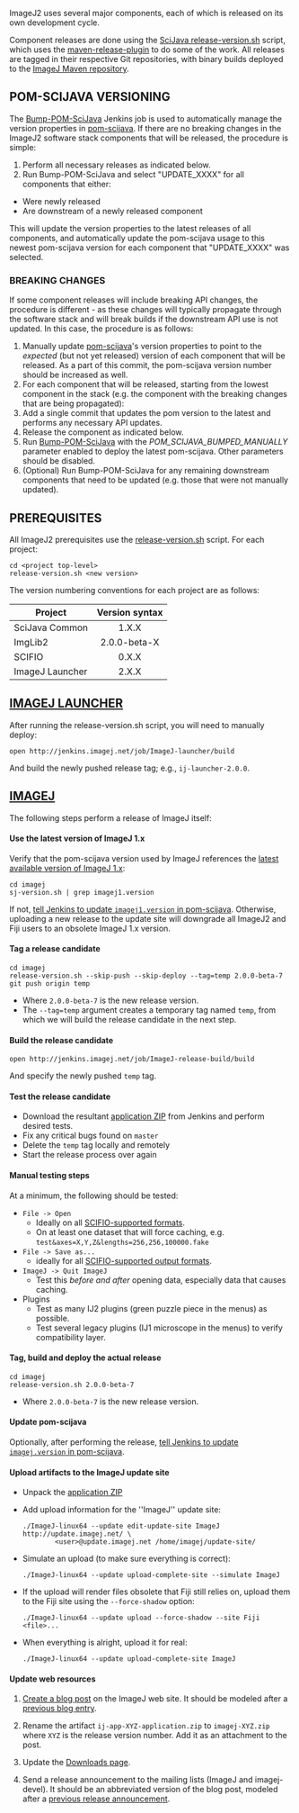 ImageJ2 uses several major components, each of which is released on its own
development cycle.

Component releases are done using the [SciJava
release-version.sh](https://github.com/scijava/scijava-scripts/blob/master/release-version.sh)
script, which uses the
[maven-release-plugin](http://maven.apache.org/maven-release/maven-release-plugin/)
to do some of the work. All releases are tagged in their respective Git
repositories, with binary builds deployed to the [ImageJ Maven
repository](http://maven.imagej.net/).

## POM-SCIJAVA VERSIONING

The [Bump-POM-SciJava](http://jenkins.imagej.net/view/SciJava/job/Bump-POM-SciJava/) Jenkins job is used to automatically manage the version properties in [pom-scijava](https://github.com/scijava/pom-scijava). If there are no breaking changes in the ImageJ2 software stack components that will be released, the procedure is simple:

1. Perform all necessary releases as indicated below.
2. Run Bump-POM-SciJava and select "UPDATE_XXXX" for all components that either:
  * Were newly released
  * Are downstream of a newly released component

This will update the version properties to the latest releases of all components, and automatically update the pom-scijava usage to this newest pom-scijava version for each component that "UPDATE_XXXX" was selected.

### BREAKING CHANGES

If some component releases will include breaking API changes, the procedure is different - as these changes will typically propagate through the software stack and will break builds if the downstream API use is not updated. In this case, the procedure is as follows:

1. Manually update [pom-scijava](https://github.com/scijava/pom-scijava)'s version properties to point to the *expected* (but not yet released) version of each component that will be released. As a part of this commit, the pom-scijava version number should be increased as well.
2. For each component that will be released, starting from the lowest component in the stack (e.g. the component with the breaking changes that are being propagated):
  1. Add a single commit that updates the pom version to the latest and performs any necessary API updates.
  2. Release the component as indicated below.
3. Run [Bump-POM-SciJava](http://jenkins.imagej.net/view/SciJava/job/Bump-POM-SciJava/) with the *POM_SCIJAVA_BUMPED_MANUALLY* parameter enabled to deploy the latest pom-scijava. Other parameters should be disabled.
4. (Optional) Run Bump-POM-SciJava for any remaining downstream components that need to be updated (e.g. those that were not manually updated).

## PREREQUISITES

All ImageJ2 prerequisites use the [release-version.sh](https://github.com/scijava/scijava-scripts/blob/master/release-version.sh) script. For each project:

    cd <project top-level>
    release-version.sh <new version>

The version numbering conventions for each project are as follows:

|Project    |Version syntax
| --------- |:-------------:|
|SciJava Common| 1.X.X |
|ImgLib2 |2.0.0-beta-X|
|SCIFIO | 0.X.X|
|ImageJ Launcher|2.X.X|


## [IMAGEJ LAUNCHER](https://github.com/imagej/imagej-launcher)

After running the release-version.sh script, you will need to manually deploy:

    open http://jenkins.imagej.net/job/ImageJ-launcher/build

And build the newly pushed release tag; e.g., `ij-launcher-2.0.0`.

## [IMAGEJ](https://github.com/imagej/imagej)

The following steps perform a release of ImageJ itself:

#### Use the latest version of ImageJ 1.x

Verify that the pom-scijava version used by ImageJ references the
[latest available version of ImageJ
1.x](http://maven.imagej.net/content/repositories/releases/net/imagej/ij/):

    cd imagej
    sj-version.sh | grep imagej1.version

If not, [tell Jenkins to update `imagej1.version` in
pom-scijava](http://jenkins.imagej.net/view/SciJava/job/Bump-POM-SciJava/build).
Otherwise, uploading a new release to the update site will downgrade
all ImageJ2 and Fiji users to an obsolete ImageJ 1.x version.

#### Tag a release candidate

    cd imagej
    release-version.sh --skip-push --skip-deploy --tag=temp 2.0.0-beta-7
    git push origin temp

- Where `2.0.0-beta-7` is the new release version.
- The `--tag=temp` argument creates a temporary tag named `temp`,
  from which we will build the release candidate in the next step.

#### Build the release candidate

    open http://jenkins.imagej.net/job/ImageJ-release-build/build

And specify the newly pushed `temp` tag.

#### Test the release candidate

- Download the resultant [application
  ZIP](http://jenkins.imagej.net/job/ImageJ-release-build/lastSuccessfulBuild/artifact/app/target/)
  from Jenkins and perform desired tests.
- Fix any critical bugs found on `master`
- Delete the `temp` tag locally and remotely
- Start the release process over again

#### Manual testing steps

At a minimum, the following should be tested:

* `File -> Open`
  * Ideally on all [SCIFIO-supported formats](https://github.com/scifio/scifio/tree/master/scifio/src/main/java/io/scif/formats).
  * On at least one dataset that will force caching, e.g. `test&axes=X,Y,Z&lengths=256,256,100000.fake`
* `File -> Save as...`
  * ideally for all [SCIFIO-supported output formats](https://github.com/scifio/scifio/blob/master/scifio/src/main/java/io/scif/Writer.java).
* `ImageJ -> Quit ImageJ`
  * Test this *before and after* opening data, especially data that causes caching.
* Plugins
  * Test as many IJ2 plugins (green puzzle piece in the menus) as possible.
  * Test several legacy plugins (IJ1 microscope in the menus) to verify compatibility layer.

#### Tag, build and deploy the actual release

    cd imagej
    release-version.sh 2.0.0-beta-7

- Where `2.0.0-beta-7` is the new release version.

#### Update pom-scijava

Optionally, after performing the release, [tell Jenkins to update
`imagej.version` in
pom-scijava](http://jenkins.imagej.net/view/SciJava/job/Bump-POM-SciJava/build).

#### Upload artifacts to the ImageJ update site

- Unpack the [application
  ZIP](http://maven.imagej.net/content/repositories/releases/net/imagej/ij-app/)
- Add upload information for the ''ImageJ'' update site:

  ```
  ./ImageJ-linux64 --update edit-update-site ImageJ http://update.imagej.net/ \
          <user>@update.imagej.net /home/imagej/update-site/
  ```
- Simulate an upload (to make sure everything is correct):

  ```
  ./ImageJ-linux64 --update upload-complete-site --simulate ImageJ
  ```
- If the upload will render files obsolete that Fiji still relies on, upload them
  to the Fiji site using the ```--force-shadow``` option:

  ```
  ./ImageJ-linux64 --update upload --force-shadow --site Fiji <file>...
  ```
- When everything is alright, upload it for real:

  ```
  ./ImageJ-linux64 --update upload-complete-site ImageJ
  ```

#### Update web resources

1. [Create a blog post](http://developer.imagej.net/node/add/blog) on the
   ImageJ web site. It should be modeled after a [previous blog
   entry](http://developer.imagej.net/2013/06/12/imagej-v200-beta-7).

2. Rename the artifact `ij-app-XYZ-application.zip` to `imagej-XYZ.zip` where
   `XYZ` is the release version number. Add it as an attachment to the post.

3. Update the [Downloads page](http://developer.imagej.net/downloads).

4. Send a release announcement to the mailing lists (ImageJ and imagej-devel).
   It should be an abbreviated version of the blog post, modeled after a
   [previous release
   announcement](http://imagej.net/pipermail/imagej-devel/2012-May/000975.html).
